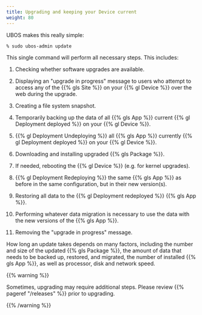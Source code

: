 ```yaml
---
title: Upgrading and keeping your Device current
weight: 80
---
```


UBOS makes this really simple:

```
% sudo ubos-admin update
```

This single command will perform all necessary steps. This includes:

1. Checking whether software upgrades are available.

1. Displaying an "upgrade in progress" message to users who attempt to access
   any of the {{% gls Site %}} on your {{% gl Device %}} over the web during the upgrade.

1. Creating a file system snapshot.

1. Temporarily backing up the data of all {{% gls App %}} current {{% gl Deployment deployed %}}
   on your {{% gl Device %}}.

1. {{% gl Deployment Undeploying %}} all {{% gls App %}} currently {{% gl Deployment deployed %}}
   on your {{% gl Device %}}.

1. Downloading and installing upgraded {{% gls Package %}}.

1. If needed, rebooting the {{% gl Device %}} (e.g. for kernel upgrades).

1. {{% gl Deployment Redeploying %}} the same {{% gls App %}} as before in the same configuration, but
   in their new version(s).

1. Restoring all data to the {{% gl Deployment redeployed %}} {{% gls App %}}.

1. Performing whatever data migration is necessary to use the data with the new versions
   of the {{% gls App %}}.

1. Removing the "upgrade in progress" message.

How long an update takes depends on many factors, including the number and size of the
updated {{% gls Package %}}, the amount of data that needs to be backed up, restored, and
migrated, the number of installed {{% gls App %}}, as well as processor, disk and network
speed.

{{% warning %}}

Sometimes, upgrading may require additional steps. Please
review {{% pageref "/releases" %}} prior to upgrading.

{{% /warning %}}
